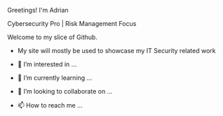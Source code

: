 Greetings! I'm Adrian

Cybersecurity Pro | Risk Management Focus

Welcome to my slice of Github.
- My site will mostly be used to showcase my IT Security related work

- 👀 I’m interested in ...
- 🌱 I’m currently learning ...
- 💞️ I’m looking to collaborate on ...
- 📫 How to reach me ...

<!---
AdrianMiranda01/AdrianMiranda01 is a ✨ special ✨ repository because its `README.md` (this file) appears on your GitHub profile.
You can click the Preview link to take a look at your changes.
--->
